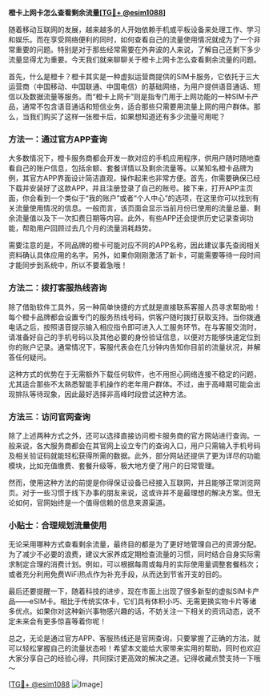 **橙卡上网卡怎么查看剩余流量[[TG💪+ @esim1088](https://t.me/s/esim1088)]**

随着移动互联网的发展，越来越多的人开始依赖手机或平板设备来处理工作、学习和娱乐。而在享受网络便利的同时，如何查看自己的流量使用情况就成为了一个非常重要的问题。特别是对于那些经常需要在外奔波的人来说，了解自己还剩下多少流量显得尤为重要。今天我们就来聊聊关于橙卡上网卡怎么查看剩余流量的问题。

首先，什么是橙卡？橙卡其实是一种虚拟运营商提供的SIM卡服务，它依托于三大运营商（中国移动、中国联通、中国电信）的基础网络，为用户提供语音通话、短信以及数据流量等服务。而“橙卡上网卡”则是指专门用于上网功能的一种SIM卡产品，通常不包含语音通话和短信业务，适合那些只需要用流量上网的用户群体。那么，当我们购买了这样一张橙卡后，如果想知道还有多少流量可用呢？

### 方法一：通过官方APP查询

大多数情况下，橙卡服务商都会开发一款对应的手机应用程序，供用户随时随地查看自己的账户信息，包括余额、套餐详情以及剩余流量等。以某知名橙卡品牌为例，其官方APP界面设计简洁直观，操作起来也非常方便。首先，你需要确保已经下载并安装好了这款APP，并且注册登录了自己的账号。接下来，打开APP主页面，你会看到一个类似于“我的账户”或者“个人中心”的选项，在这里你可以找到有关流量使用情况的信息。一般而言，该页面会显示当前月份已使用的流量总量、剩余流量值以及下一次扣费日期等内容。此外，有些APP还会提供历史记录查询功能，帮助用户回顾过去几个月的流量消耗趋势。

需要注意的是，不同品牌的橙卡可能对应不同的APP名称，因此建议事先查阅相关资料确认具体应用的名字。另外，如果你刚刚激活了新卡，可能需要等待一段时间才能同步到系统中，所以不要着急哦！

### 方法二：拨打客服热线咨询

除了借助软件工具外，另一种简单快捷的方式就是直接联系客服人员寻求帮助啦！每个橙卡品牌都会设置专门的服务热线号码，供客户随时拨打获取支持。当你拨通电话之后，按照语音提示输入相应指令即可进入人工服务环节。在与客服交流时，请准备好自己的手机号码以及其他必要的身份验证信息，以便对方能够快速定位到你的账户记录。通常情况下，客服代表会在几分钟内告知你目前的流量状况，并解答任何疑问。

这种方式的优势在于无需额外下载任何软件，也不用担心网络连接不稳定的问题，尤其适合那些不太熟悉智能手机操作的老年用户群体。不过，由于高峰期可能会出现排队等待现象，因此最好选择非高峰时段尝试这种方法。

### 方法三：访问官网查询

除了上述两种方式之外，还可以选择直接访问橙卡服务商的官方网站进行查询。一般来说，各大服务商都会在其官网上设立专门的查询入口，用户只需输入手机号码及相关验证码就能轻松获得所需的数据。此外，部分网站还提供了更为详尽的功能模块，比如充值缴费、套餐升级等，极大地方便了用户的日常管理。

然而，使用这种方法的前提是你得保证设备已经接入互联网，并且能够正常浏览网页。对于一些习惯于线下办事的朋友来说，这或许并不是最理想的解决方案。但无论如何，官网始终是一个值得信赖的信息来源渠道。

### 小贴士：合理规划流量使用

无论采用哪种方式查看剩余流量，最终目的都是为了更好地管理自己的资源分配。为了减少不必要的浪费，建议大家养成定期检查流量的习惯，同时结合自身实际需求制定合理的消费计划。例如，可以根据每周或每月的实际使用量调整套餐档次；或者充分利用免费WiFi热点作为补充手段，从而达到节省开支的目的。

最后还要提醒一下，随着科技的进步，现在市面上出现了很多新型的虚拟SIM卡产品——eSIM卡。相比于传统实体卡，它们具有体积小巧、无需更换实物卡片等诸多优点。如果你对这种新兴事物感兴趣的话，不妨关注一下相关的资讯动态，说不定未来会有更多惊喜等着你呢！

总之，无论是通过官方APP、客服热线还是官网查询，只要掌握了正确的方法，就可以轻松掌握自己的流量状态啦！希望本文能给大家带来实用的帮助，同时也欢迎大家分享自己的经验心得，共同探讨更高效的解决之道。记得收藏点赞支持一下哦～

[[TG💪+ @esim1088](https://t.me/s/esim1088) ![Image](https://i.postimg.cc/4NQfJmqS/Snipaste-2025-05-13-00-14-12.png)]